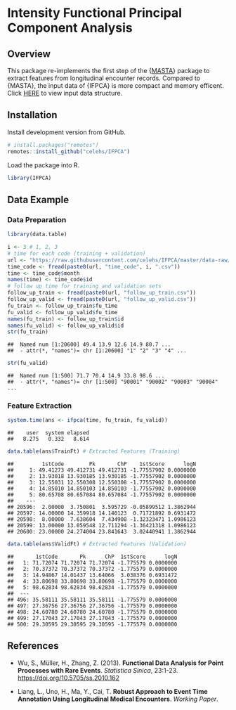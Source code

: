 Intensity Functional Principal Component Analysis
================

## Overview

This package re-implements the first step of the
{[MASTA](https://celehs.github.io/MASTA/)} package to extract features
from longitudinal encounter records. Compared to {MASTA}, the input data
of {IFPCA} is more compact and memory efficent. Click
[HERE](https://github.com/celehs/IFPCA/tree/master/data-raw) to view
input data structure.

## Installation

Install development version from GitHub.

``` r
# install.packages("remotes")
remotes::install_github("celehs/IFPCA")
```

Load the package into R.

``` r
library(IFPCA)
```

## Data Example

### Data Preparation

``` r
library(data.table)
```

``` r
i <- 3 # 1, 2, 3 
# time for each code (training + validation)
url <- "https://raw.githubusercontent.com/celehs/IFPCA/master/data-raw/"
time_code <- fread(paste0(url, "time_code", i, ".csv"))
time <- time_code$month
names(time) <- time_code$id
# follow up time for training and validation sets
follow_up_train <- fread(paste0(url, "follow_up_train.csv"))
follow_up_valid <- fread(paste0(url, "follow_up_valid.csv"))
fu_train <- follow_up_train$fu_time
fu_valid <- follow_up_valid$fu_time
names(fu_train) <- follow_up_train$id
names(fu_valid) <- follow_up_valid$id
str(fu_train)
```

    ##  Named num [1:20600] 49.4 13.9 12.6 14.9 80.7 ...
    ##  - attr(*, "names")= chr [1:20600] "1" "2" "3" "4" ...

``` r
str(fu_valid)
```

    ##  Named num [1:500] 71.7 70.4 14.9 33.8 98.6 ...
    ##  - attr(*, "names")= chr [1:500] "90001" "90002" "90003" "90004" ...

### Feature Extraction

``` r
system.time(ans <- ifpca(time, fu_train, fu_valid))
```

    ##    user  system elapsed 
    ##   8.275   0.332   8.614

``` r
data.table(ans$TrainFt) # Extracted Features (Training) 
```

    ##         1stCode        Pk       ChP    1stScore      logN
    ##     1: 49.41273 49.412731 49.412731 -1.77557902 0.0000000
    ##     2: 13.93018 13.930185 13.930185 -1.77557902 0.0000000
    ##     3: 12.55031 12.550308 12.550308 -1.77557902 0.0000000
    ##     4: 14.85010 14.850103 14.850103 -1.77557902 0.0000000
    ##     5: 80.65708 80.657084 80.657084 -1.77557902 0.0000000
    ##    ---                                                   
    ## 20596:  2.00000  3.750801  3.595729 -0.05899512 1.3862944
    ## 20597: 14.00000 14.359918 14.140123  0.71721892 0.6931472
    ## 20598:  8.00000  7.638604  7.434908 -1.32323471 1.0986123
    ## 20599: 13.00000 13.059548 12.711294 -1.36421318 1.0986123
    ## 20600: 23.00000 24.274004 23.841643  3.02440941 1.3862944

``` r
data.table(ans$ValidFt) # Extracted Features (Validation)
```

    ##       1stCode       Pk      ChP  1stScore      logN
    ##   1: 71.72074 71.72074 71.72074 -1.775579 0.0000000
    ##   2: 70.37372 70.37372 70.37372 -1.775579 0.0000000
    ##   3: 14.94867 14.01437 13.64066  3.038376 0.6931472
    ##   4: 33.80698 33.80698 33.80698 -1.775579 0.0000000
    ##   5: 98.62834 98.62834 98.62834 -1.775579 0.0000000
    ##  ---                                               
    ## 496: 35.58111 35.58111 35.58111 -1.775579 0.0000000
    ## 497: 27.36756 27.36756 27.36756 -1.775579 0.0000000
    ## 498: 24.60780 24.60780 24.60780 -1.775579 0.0000000
    ## 499: 27.17043 27.17043 27.17043 -1.775579 0.0000000
    ## 500: 29.30595 29.30595 29.30595 -1.775579 0.0000000

## References

  - Wu, S., Müller, H., Zhang, Z. (2013). **Functional Data Analysis for
    Point Processes with Rare Events**. *Statistica Sinica*, 23:1-23.
    <https://doi.org/10.5705/ss.2010.162>

  - Liang, L., Uno, H., Ma, Y., Cai, T. **Robust Approach to Event Time
    Annotation Using Longitudinal Medical Encounters**. *Working Paper*.
